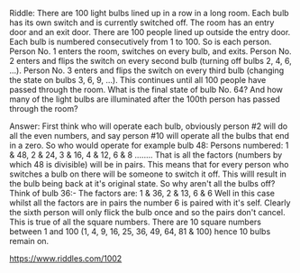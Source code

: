 Riddle: There are 100 light bulbs lined up in a row in a long room. Each bulb has its own switch and is currently switched off. The room has an entry door and an exit door. There are 100 people lined up outside the entry door. Each bulb is numbered consecutively from 1 to 100. So is each person. Person No. 1 enters the room, switches on every bulb, and exits. Person No. 2 enters and flips the switch on every second bulb (turning off bulbs 2, 4, 6, ...). Person No. 3 enters and flips the switch on every third bulb (changing the state on bulbs 3, 6, 9, ...). This continues until all 100 people have passed through the room. What is the final state of bulb No. 64? And how many of the light bulbs are illuminated after the 100th person has passed through the room? 

Answer: First think who will operate each bulb, obviously person #2 will do all the even numbers, and say person #10 will operate all the bulbs that end in a zero. So who would operate for example bulb 48: Persons numbered: 1 & 48, 2 & 24, 3 & 16, 4 & 12, 6 & 8 ........ That is all the factors (numbers by which 48 is divisible) will be in pairs. This means that for every person who switches a bulb on there will be someone to switch it off. This willl result in the bulb being back at it's original state. So why aren't all the bulbs off? Think of bulb 36:- The factors are: 1 & 36, 2 & 13, 6 & 6 Well in this case whilst all the factors are in pairs the number 6 is paired with it's self. Clearly the sixth person will only flick the bulb once and so the pairs don't cancel. This is true of all the square numbers. There are 10 square numbers between 1 and 100 (1, 4, 9, 16, 25, 36, 49, 64, 81 & 100) hence 10 bulbs remain on.

https://www.riddles.com/1002